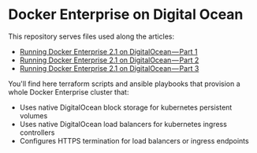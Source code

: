 Docker Enterprise on Digital Ocean
====

This repository serves files used along the articles:

* [Running Docker Enterprise 2.1 on DigitalOcean — Part 1](https://link.medium.com/0XPAOy21ZR)
* [Running Docker Enterprise 2.1 on DigitalOcean — Part 2](https://link.medium.com/yXqG11xt0R)
* [Running Docker Enterprise 2.1 on DigitalOcean — Part 3](https://link.medium.com/A7KisfnQ3R)

You'll find here terraform scripts and ansible playbooks that provision a whole Docker Enterprise cluster that:

* Uses native DigitalOcean block storage for kubernetes persistent volumes
* Uses native DigitalOcean load balancers for kubernetes ingress controllers
* Configures HTTPS termination for load balancers or ingress endpoints

